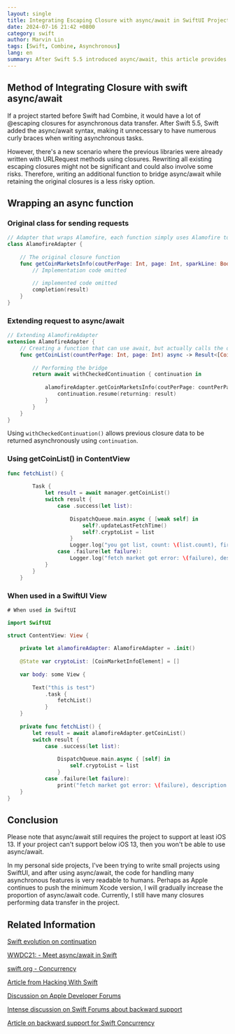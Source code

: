 ```yaml
---
layout: single
title: Integrating Escaping Closure with async/await in SwiftUI Projects
date: 2024-07-16 21:42 +0800
category: swift
author: Marvin Lin
tags: [Swift, Combine, Asynchronous]
lang: en
summary: After Swift 5.5 introduced async/await, this article provides an example of connecting previous escaping closure functions.
---
```


## Method of Integrating Closure with swift async/await

If a project started before Swift had Combine, it would have a lot of @escaping closures for asynchronous data transfer. After Swift 5.5, Swift added the async/await syntax, making it unnecessary to have numerous curly braces when writing asynchronous tasks.

However, there's a new scenario where the previous libraries were already written with URLRequest methods using closures. Rewriting all existing escaping closures might not be significant and could also involve some risks. Therefore, writing an additional function to bridge async/await while retaining the original closures is a less risky option.

## Wrapping an async function

### Original class for sending requests

```swift
// Adapter that wraps Alamofire, each function simply uses Alamofire to send URL Request
class AlamofireAdapter {
    
    // The original closure function
    func getCoinMarketsInfo(coutPerPage: Int, page: Int, sparkLine: Bool = false, completion: @escaping (Result<[CoinMarketInfoElement], Error>) -> Void) {
        // Implementation code omitted
        
        // implemented code omitted
        completion(result)
    }
}
```

### Extending request to async/await

```swift
// Extending AlamofireAdapter
extension AlamofireAdapter {
    // Creating a function that can use await, but actually calls the original getCoinMarketsInfo
    func getCoinList(countPerPage: Int, page: Int) async -> Result<[CoinMarketInfoElement], Error> {
        
        // Performing the bridge
        return await withCheckedContinuation { continuation in
            
            alamofireAdapter.getCoinMarketsInfo(coutPerPage: countPerPage, page: page, sparkLine: true) { result in
                continuation.resume(returning: result)
            }
        }
    }
}
```

Using `withCheckedContinuation()` allows previous closure data to be returned asynchronously using `continuation`.

### Using getCoinList() in ContentView

```swift
func fetchList() {
        
        Task {
            let result = await manager.getCoinList()
            switch result {
                case .success(let list):
                    
                    DispatchQueue.main.async { [weak self] in
                        self?.updateLastFetchTime()
                        self?.cryptoList = list
                    }
                    Logger.log("you got list, count: \(list.count), first: \(String(describing: list.first))")
                case .failure(let failure):
                    Logger.log("fetch market got error: \(failure), description: \(failure.localizedDescription)")
            }
        }
    }
```

### When used in a SwiftUI View

```swift
# When used in SwiftUI

import SwiftUI

struct ContentView: View {
    
    private let alamofireAdapter: AlamofireAdapter = .init()
    
    @State var cryptoList: [CoinMarketInfoElement] = []
    
    var body: some View {
        
        Text("this is test")
            .task {
                fetchList()
            }
    }
    
    private func fetchList() {
        let result = await alamofireAdapter.getCoinList()
        switch result {
            case .success(let list):
                
                DispatchQueue.main.async { [self] in
                    self.cryptoList = list
                }
            case .failure(let failure):
                print("fetch market got error: \(failure), description: \(failure.localizedDescription)")
    }
}
```

## Conclusion

Please note that async/await still requires the project to support at least iOS 13. If your project can't support below iOS 13, then you won't be able to use async/await.

In my personal side projects, I've been trying to write small projects using SwiftUI, and after using async/await, the code for handling many asynchronous features is very readable to humans. Perhaps as Apple continues to push the minimum Xcode version, I will gradually increase the proportion of async/await code. Currently, I still have many closures performing data transfer in the project.

## Related Information

[Swift evolution on continuation](https://github.com/apple/swift-evolution/blob/main/proposals/0300-continuation.md)

[WWDC21: - Meet async/await in Swift](https://developer.apple.com/videos/play/wwdc2021/10132/)

[swift.org - Concurrency](https://docs.swift.org/swift-book/documentation/the-swift-programming-language/concurrency/)

[Article from Hacking With Swift](https://www.hackingwithswift.com/swift/5.5/continuations)

[Discussion on Apple Developer Forums](https://developer.apple.com/forums/thread/681980)

[Intense discussion on Swift Forums about backward support](https://forums.swift.org/t/will-swift-concurrency-deploy-back-to-older-oss/49370)

[Article on backward support for Swift Concurrency](https://www.swiftbysundell.com/special/swift-concurrency-backward-compatibility/)
